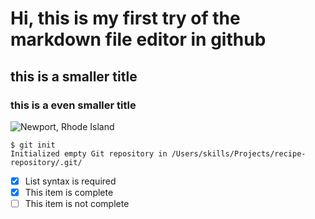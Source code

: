# Hi, this is my first try of the markdown file editor in github
## this is a smaller title
### this is a even smaller title

![Newport, Rhode Island](https://hips.hearstapps.com/hmg-prod/images/01-breakers-credit-david-gleeson-1651550879.jpg)

```
$ git init
Initialized empty Git repository in /Users/skills/Projects/recipe-repository/.git/
```

- [x] List syntax is required
- [x] This item is complete
- [ ] This item is not complete

